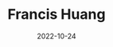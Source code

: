 ---
# Leave the homepage title empty to use the site title
title: Francis Huang
date: 2022-10-24
type: landing

design:
  # Default section spacing
  spacing: "1rem"

sections:
  - block: resume-biography-3
    content:
      # Choose a user profile to display (a folder name within `content/authors/`)
      username: admin
      text: ""
      # Show a call-to-action button under your biography? (optional)
      button:
        text: Download CV
        url: uploads/resume.pdf
    design:
      css_class: dark
      background:
        color: lightblue
        image:
          # Add your image background to `assets/media/`.
          filename: 
          filters:
            brightness: .6
          size: cover
          position: center
          parallax: true
  - block: markdown
    content:
      title: '📚 My Research'
      subtitle: ''
      text: |-
        My research interests focus on the use of applied quantitative methods for policy analysis (e.g., bullying, school violence), school climate, 
        large scale data analysis, and the development and validation of empirically supported measures and scales. My methodological interest focus on the analysis of clustered data (or dealing with nonindependent data structures) and the design and analysis of experiments.
    design:
      columns: '2'
  - block: collection
    id: papers
    content:
      title: Featured Publications
      filters:
        folders:
          - publication
        featured_only: true
    design:
      view: article-grid
      columns: 3
  - block: collection
    content:
      title: Recent Publications
      text: "See *<a href = 'uploads/resume.pdf'>CV</a>* for a list of all publications. Use the search feature on the navigation bar to find a paper on a particular topic."
      filters:
        folders:
          - publication
        exclude_featured: true
    design:
      view: citation
  - block: collection
    id: talks
    content:
      title: Recent & Upcoming Talks
      filters:
        folders:
          - event
    design:
      view: article-grid
      columns: 2
  - block: collection
    id: Teaching
    content:
      title: Teaching
      filters:
        folders:
          - teaching
    design:
      view: article-grid
      columns: 3
  - block: collection
    id: news
    content:
      title: Posts
      subtitle: ''
      text: ''
      # Page type to display. E.g. post, talk, publication...
      page_type: post
      # Choose how many pages you would like to display (0 = all pages)
      count: 6
      # Filter on criteria
      filters:
        author: ""
        category: ""
        tag: ""
        exclude_featured: false
        exclude_future: false
        exclude_past: false
        publication_type: ""
      # Choose how many pages you would like to offset by
      offset: 0
      # Page order: descending (desc) or ascending (asc) date.
      order: desc
    design:
      # Choose a layout view
      view: article-grid
      # Reduce spacing
      # spacing:
      #  padding: [0, 0, 0, 0]
 
  - block: cta-card
    demo: true # Only display this section in the Hugo Blox Builder demo site
    content:
      title: 👉 Build your own academic website like this
      text: |-
        This site is generated by Hugo Blox Builder - the FREE, Hugo-based open source website builder trusted by 250,000+ academics like you.

        <a class="github-button" href="https://github.com/HugoBlox/hugo-blox-builder" data-color-scheme="no-preference: light; light: light; dark: dark;" data-icon="octicon-star" data-size="large" data-show-count="true" aria-label="Star HugoBlox/hugo-blox-builder on GitHub">Star</a>

        Easily build anything with blocks - no-code required!
        
        From landing pages, second brains, and courses to academic resumés, conferences, and tech blogs.
      button:
        text: Get Started
        url: https://hugoblox.com/templates/
    design:
      card:
        # Card background color (CSS class)
        css_class: "bg-primary-700"
        css_style: ""
  - block: markdown
    content:
      title: '📇 Contact Info'
      subtitle: ''
      text: |-   
        📞 +1 (573) 882-8689<BR>
        📍 16 Hill Hall, Columbia, MO 65211<BR>
        📧 huangf@missouri.edu

        <iframe src="https://www.google.com/maps/embed?pb=!1m18!1m12!1m3!1d2567.8346708637905!2d-92.33087050436905!3d38.945023020792796!2m3!1f0!2f0!3f0!3m2!1i1024!2i768!4f13.1!3m3!1m2!1s0x87dcb7c7a72ab66f%3A0x15059061ed0b1d1f!2sUniversity%20of%20Missouri%20Department%20of%20Educational%2C%20School%20%26%20Counseling%20Psychology!5e0!3m2!1sen!2sus!4v1742661270692!5m2!1sen!2sus" width="450" height="450" style="border:0;" allowfullscreen="" loading="lazy" referrerpolicy="no-referrer-when-downgrade"></iframe>
---
